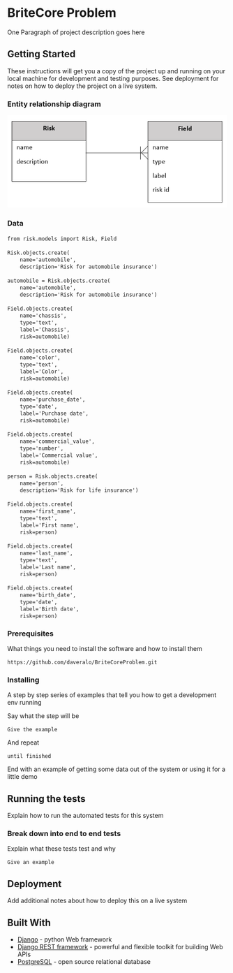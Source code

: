 # BriteCore Problem

One Paragraph of project description goes here

## Getting Started

These instructions will get you a copy of the project up and running on your local machine for development and testing purposes. See deployment for notes on how to deploy the project on a live system.

### Entity relationship diagram 

![alt text](https://github.com/daveralo/BriteCoreProblem/blob/master/er-risk.png)

### Data

```
from risk.models import Risk, Field

Risk.objects.create(
    name='automobile', 
    description='Risk for automobile insurance')

automobile = Risk.objects.create(
    name='automobile',
    description='Risk for automobile insurance')

Field.objects.create(
    name='chassis',
    type='text',
    label='Chassis',
    risk=automobile)    

Field.objects.create(
    name='color',
    type='text',
    label='Color',
    risk=automobile)    

Field.objects.create(
    name='purchase_date',
    type='date',
    label='Purchase date',
    risk=automobile)            

Field.objects.create(
    name='commercial_value',
    type='number',
    label='Commercial value',
    risk=automobile)    

person = Risk.objects.create(
    name='person',
    description='Risk for life insurance')

Field.objects.create(
    name='first_name',
    type='text',
    label='First name',
    risk=person) 

Field.objects.create(
    name='last_name',
    type='text',
    label='Last name',
    risk=person) 

Field.objects.create(
    name='birth_date',
    type='date',
    label='Birth date',
    risk=person)     
```

### Prerequisites

What things you need to install the software and how to install them

```
https://github.com/daveralo/BriteCoreProblem.git
```

### Installing

A step by step series of examples that tell you how to get a development env running

Say what the step will be

```
Give the example
```

And repeat

```
until finished
```

End with an example of getting some data out of the system or using it for a little demo

## Running the tests

Explain how to run the automated tests for this system

### Break down into end to end tests

Explain what these tests test and why

```
Give an example
```


## Deployment

Add additional notes about how to deploy this on a live system

## Built With

* [Django](https://www.djangoproject.com/) - python Web framework
* [Django REST framework](https://www.django-rest-framework.org/) - powerful and flexible toolkit for building Web APIs
* [PostgreSQL](https://www.postgresql.org/) -  open source relational database

